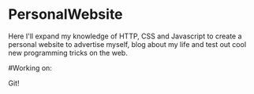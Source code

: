 # PersonalWebsite
Here I'll expand my knowledge of HTTP, CSS and Javascript to create a personal website to advertise myself, blog about my life and test out cool new programming tricks on the web.

#Working on:

Git!
